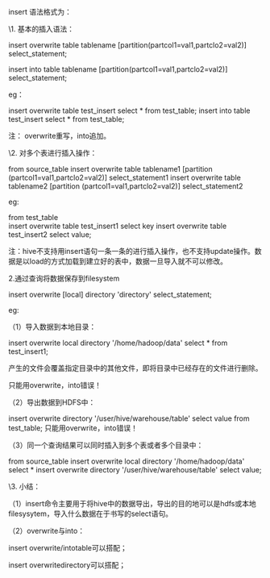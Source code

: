 insert 语法格式为：



\1. 基本的插入语法：

insert overwrite table tablename [partition(partcol1=val1,partclo2=val2)] select_statement;

insert into table tablename [partition(partcol1=val1,partclo2=val2)] select_statement;

eg：

insert overwrite table test_insert select * from test_table;
insert into table test_insert select * from test_table;

注：
overwrite重写，into追加。



\2. 对多个表进行插入操作：

from source_table
insert overwrite table tablename1 [partition (partcol1=val1,partclo2=val2)] select_statement1
insert overwrite table tablename2 [partition (partcol1=val1,partclo2=val2)] select_statement2

eg:

from test_table          
insert overwrite table test_insert1
select key
insert overwrite table test_insert2
select value;

注：hive不支持用insert语句一条一条的进行插入操作，也不支持update操作。数据是以load的方式加载到建立好的表中，数据一旦导入就不可以修改。


2.通过查询将数据保存到filesystem

insert overwrite [local] directory 'directory' select_statement;

eg:

（1）导入数据到本地目录：

insert overwrite local directory '/home/hadoop/data' select * from test_insert1;

产生的文件会覆盖指定目录中的其他文件，即将目录中已经存在的文件进行删除。

只能用overwrite，into错误！

（2）导出数据到HDFS中：

insert overwrite directory '/user/hive/warehouse/table' select value from test_table;
只能用overwrite，into错误！

（3）同一个查询结果可以同时插入到多个表或者多个目录中：

from source_table
insert overwrite local directory '/home/hadoop/data' select *
insert overwrite directory '/user/hive/warehouse/table' select value;



\3. 小结：

（1）insert命令主要用于将hive中的数据导出，导出的目的地可以是hdfs或本地filesysytem，导入什么数据在于书写的select语句。

（2）overwrite与into：

insert overwrite/intotable可以搭配；

insert overwritedirectory可以搭配；